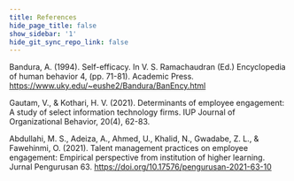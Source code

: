 ```yaml
---
title: References
hide_page_title: false
show_sidebar: '1'
hide_git_sync_repo_link: false
---
```



Bandura, A. (1994). Self-efficacy. In V. S. Ramachaudran (Ed.) Encyclopedia of human behavior 4, (pp. 71-81). Academic Press. https://www.uky.edu/~eushe2/Bandura/BanEncy.html  

Gautam, V., & Kothari, H. V. (2021). Determinants of employee engagement: A study of select information technology firms. IUP Journal of Organizational Behavior, 20(4), 62-83.

Abdullahi, M. S.,  Adeiza, A., Ahmed, U., Khalid, N., Gwadabe, Z. L., & Fawehinmi, O. (2021). Talent management practices on employee engagement: Empirical perspective from institution of higher learning. Jurnal Pengurusan 63. https://doi.org/10.17576/pengurusan-2021-63-10
